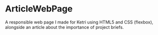 # ArticleWebPage
A responsible web page I made for Ketri using HTML5 and CSS (flexbox), alongside an article about the importance of project briefs.
